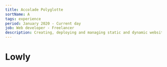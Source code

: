 ```yaml
---
title: Accolade Polyglotte
sortName: A
tags: experience
period: January 2020 - Current day
job: Web developer - Freelancer
description: Creating, deploying and managing static and dynamic websites/apps.
---
```


# Lowly